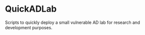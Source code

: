 # QuickADLab
Scripts to quickly deploy a small vulnerable AD lab for research and development purposes.
